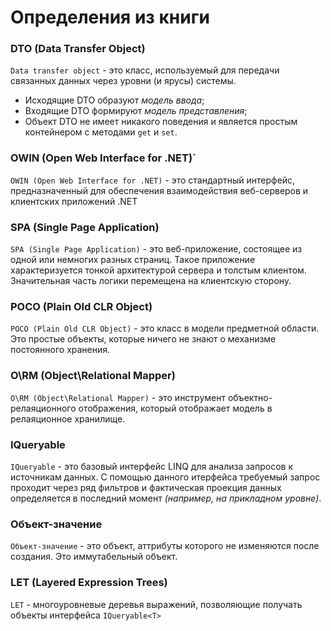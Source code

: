 # Определения из книги

### DTO (Data Transfer Object)

`Data transfer object` - это класс, используемый для передачи связанных данных через уровни (и ярусы) системы.

- Исходящие DTO образуют _модель ввода_;
- Входящие DTO формируют _модель представления_;
- Объект DTO не имеет никакого поведения и является простым контейнером с методами `get` и `set`.

### OWIN (Open Web Interface for .NET)`

`OWIN (Open Web Interface for .NET)` - это стандартный интерфейс, предназначенный для обеспечения взаимодействия веб-серверов и клиентских приложений .NET

### SPA (Single Page Application)

`SPA (Single Page Application)` - это веб-приложение, состоящее из одной или немногих разных страниц. Такое приложение характеризуется тонкой архитектурой сервера и толстым клиентом. Значительная часть логики перемещена на клиентскую сторону.

### POCO (Plain Old CLR Object)

`POCO (Plain Old CLR Object)` - это класс в модели предметной области. Это простые объекты, которые ничего не знают о механизме постоянного хранения.

### O\RM (Object\Relational Mapper)

`O\RM (Object\Relational Mapper)` - это инструмент объектно-релаяционного отображения, который отображает модель в релаяционное хранилище.

### IQueryable

`IQueryable` - это базовый интерфейс LINQ для анализа запросов к источникам данных. С помощью данного итерфейса требуемый запрос проходит через ряд фильтров и фактическая проекция данных определяется в последний момент _(например, на прикладном уровне)_.

### Объект-значение

`Объект-значение` - это объект, аттрибуты которого не изменяются после создания. Это иммутабельный объект.

### LET (Layered Expression Trees)

`LET` - многоуровневые деревья выражений, позволяющие получать объекты интерфейса `IQueryable<T>`